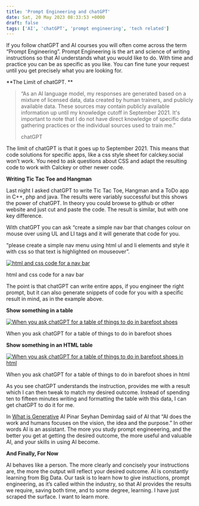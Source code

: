 ```yaml
---
title: 'Prompt Engineering and chatGPT'
date: Sat, 20 May 2023 08:33:53 +0000
draft: false
tags: ['AI', 'chatGPT', 'prompt engineering', 'tech related']
---
```


If you follow chatGPT and AI courses you will often come across the term “Prompt Engineering”. Prompt Engineering is the art and science of writing instructions so that AI understands what you would like to do. With time and practice you can be as specific as you like. You can fine tune your request until you get precisely what you are looking for. 

**The Limit of chatGPT. **

> “As an AI language model, my responses are generated based on a mixture of licensed data, data created by human trainers, and publicly available data. These sources may contain publicly available information up until my knowledge cutoff in September 2021. It's important to note that I do not have direct knowledge of specific data gathering practices or the individual sources used to train me.”
> 
> chatGPT

The limit of chatGPT is that it goes up to September 2021. This means that code solutions for specific apps, like a css style sheet for calckey.social won’t work. You need to ask questions about CSS and adapt the resulting code to work with Calckey or other newer code. 

**Writing Tic Tac Toe and Hangman**

Last night I asked chatGPT to write Tic Tac Toe, Hangman and a ToDo app in C++, php and java. The results were variably successful but this shows the power of chatGPT. In theory you could browse to github or other website and just cut and paste the code. The result is similar, but with one key difference. 

With chatGPT you can ask “create a simple nav bar that changes colour on mouse over using UL and LI tags and it will generate that code for you. 

“please create a simple nav menu using html ul and li elements and style it with css so that text is highlighted on mouseover”.

[![html and css code for a nav bar](https://www.main-vision.com/richard/blog/wp-content/uploads/2023/05/Screenshot-2023-05-20-at-10.05.12-1024x740.png)](https://www.main-vision.com/richard/blog/wp-content/uploads/2023/05/Screenshot-2023-05-20-at-10.05.12.png)

html and css code for a nav bar

The point is that chatGPT can write entire apps, if you engineer the right prompt, but it can also generate snippets of code for you with a specific result in mind, as in the example above. 

**Show something in a table**

[![When you ask chatGPT for a table of things to do in barefoot shoes](https://www.main-vision.com/richard/blog/wp-content/uploads/2023/05/Screenshot-2023-05-20-at-10.10.21-1024x671.png)](https://www.main-vision.com/richard/blog/wp-content/uploads/2023/05/Screenshot-2023-05-20-at-10.10.21.png)

When you ask chatGPT for a table of things to do in barefoot shoes

**Show something in an HTML table**

[![When you ask chatGPT for a table of things to do in barefoot shoes in html](https://www.main-vision.com/richard/blog/wp-content/uploads/2023/05/Screenshot-2023-05-20-at-10.10.32-1024x828.png)](https://www.main-vision.com/richard/blog/wp-content/uploads/2023/05/Screenshot-2023-05-20-at-10.10.32.png)

When you ask chatGPT for a table of things to do in barefoot shoes in html

As you see chatGPT understands the instruction, provides me with a result which I can then tweak to match my desired outcome. Instead of spending ten to fifteen minutes writing and formatting the table with this data, I can get chatGPT to do it for me. 

In [What is Generative](https://www.linkedin.com/learning/what-is-generative-ai/generative-ai-is-a-tool-in-service-of-humanity?autoplay=true) AI Pinar Seyhan Demirdag said of AI that “AI does the work and humans focuses on the vision, the idea and the purpose.” In other words AI is an assistant. The more you study prompt engineeering, and the better you get at getting the desired outcome, the more useful and valuable AI, and your skills in using AI become. 

**And Finally, For Now**

AI behaves like a person. The more clearly and concisely your instructions are, the more the output will reflect your desired outcome. AI is constantly learning from Big Data. Our task is to learn how to give instuctions, prompt engineering, as it’s called within the industry, so that AI provides the results we require, saving both time, and to some degree, learning. I have just scraped the surface. I want to learn more.